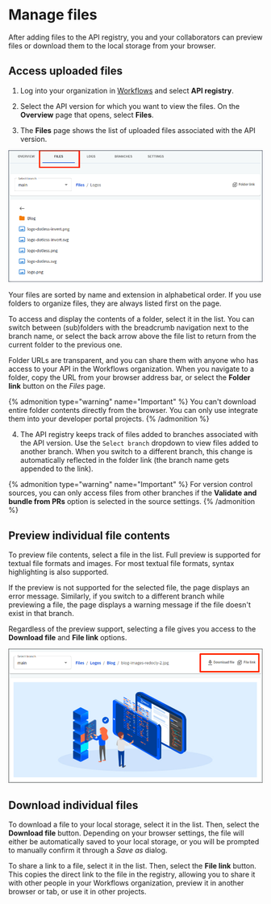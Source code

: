 # Manage files

After adding files to the API registry, you and your collaborators can preview files or download them to the local storage from your browser.

## Access uploaded files

1. Log into your organization in [Workflows](https://app.redocly.com/) and select **API registry**.

2. Select the API version for which you want to view the files. On the **Overview** page that opens, select **Files**.

3. The **Files** page shows the list of uploaded files associated with the API version.

![Files uploaded to an API version](./images/view-assets.png '#width=600px;')

Your files are sorted by name and extension in alphabetical order.
If you use folders to organize files, they are always listed first on the page.

To access and display the contents of a folder, select it in the list.
You can switch between (sub)folders with the breadcrumb navigation next to the branch name, or select the back arrow above the file list to return from the current folder to the previous one.

Folder URLs are transparent, and you can share them with anyone who has access to your API in the Workflows organization. When you navigate to a folder, copy the URL from your browser address bar, or select the **Folder link** button on the _Files_ page.

{% admonition type="warning" name="Important" %}
You can't download entire folder contents directly from the browser. You can only use integrate them into your developer portal projects.
{% /admonition %}


4. The API registry keeps track of files added to branches associated with the API version. Use the `Select branch` dropdown to view files added to another branch.
When you switch to a different branch, this change is automatically reflected in the folder link (the branch name gets appended to the link).

{% admonition type="warning" name="Important" %}
For version control sources, you can only access files from other branches if the **Validate and bundle from PRs** option is selected in the source settings.
{% /admonition %}


## Preview individual file contents

To preview file contents, select a file in the list. Full preview is supported for textual file formats and images. For most textual file formats, syntax highlighting is also supported.

If the preview is not supported for the selected file, the page displays an error message. Similarly, if you switch to a different branch while previewing a file, the page displays a warning message if the file doesn't exist in that branch.

Regardless of the preview support, selecting a file gives you access to the **Download file** and **File link** options.

![File preview for an image](./images/preview-uploaded-file.png)


## Download individual files

To download a file to your local storage, select it in the list.
Then, select the **Download file** button.
Depending on your browser settings, the file will either be automatically saved to your local storage, or you will be prompted to manually confirm it through a _Save as_ dialog.

To share a link to a file, select it in the list.
Then, select the **File link** button.
This copies the direct link to the file in the registry, allowing you to share it with other people in your Workflows organization, preview it in another browser or tab, or use it in other projects.

